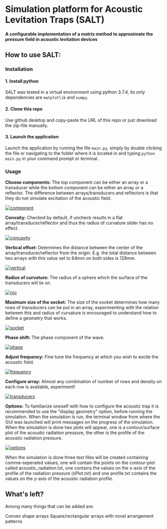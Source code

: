 # Simulation platform for Acoustic Levitation Traps (SALT)
#### A configurable implementation of a matrix method to approximate the pressure field in acoustic levitation devices

## How to use SALT:

### Installation
#### 1. Install python
SALT was tested in a virtual environment using python 3.7.4, its only dependencies are ```matplotlib``` and ```numpy```.

#### 2. Clone this repo
Use github desktop and copy-paste the URL of this repo or just download the zip-file manually.

#### 3. Launch the application
Launch the application by running the file ```main.py```, simply by double clicking the file or navigating to the folder where it is located in and typing ```python main.py``` in your command prompt or terminal.

### Usage

**Choose components:** The top component can be either an array or a transducer while the bottom component can be either an array or a reflector.
The difference between arrays/transducers and reflectors is that they do not simulate excitation of the acoustic field.  

<a href="https://ibb.co/Mn6ZfW4"><img src="https://i.ibb.co/PxQFM3n/component.png" alt="component" border="0"></a>

**Convaity:** Checked by default, if uncheck results in a flat array/transducer/reflector and thus the radius of curvature slider has no effect.

<a href="https://ibb.co/xhJDjbG"><img src="https://i.ibb.co/1Z8LqNK/concavity.png" alt="concavity" border="0"></a>

**Vertical offset:** Determines the distance between the center of the array/transducer/reflector from the origin. E.g. the total distance between two arrays with this value set to 64mm on both sides is 128mm.

<a href="https://ibb.co/Yj4R8Jw"><img src="https://i.ibb.co/C0p1v4D/vertical.png" alt="vertical" border="0"></a>

**Radius of curvature:** The radius of a sphere which the surface of the transducers will lie on.

<a href="https://ibb.co/y58K8Jt"><img src="https://i.ibb.co/Xpz6zT1/roc.png" alt="roc" border="0"></a>

**Maximum size of the socket:** The size of the socket determines how many rows of transducers can be put in an array, experimenting with the relation between this and radius of curvature is encouraged to understand how to define a geometry that works. 

<a href="https://ibb.co/B4V9PKL"><img src="https://i.ibb.co/XyZq4kX/socket.png" alt="socket" border="0"></a>

**Phase shift:** The phase component of the wave.

<a href="https://ibb.co/7XjtdXQ"><img src="https://i.ibb.co/t4QpT4z/phase.png" alt="phase" border="0"></a>

**Adjust frequency:** Fine tune the frequency at which you wish to excite the acoustic field.

<a href="https://ibb.co/09WVnCp"><img src="https://i.ibb.co/n1V8w7q/frequency.png" alt="frequency" border="0"></a>

**Configure array:** Almost any combination of number of rows and density on each row is available, experiment!

<a href="https://ibb.co/Wx03Tzj"><img src="https://i.ibb.co/ZLSJZg7/transducers.png" alt="transducers" border="0"></a>

**Options:** To familiarize oneself with how to configure the acoustic trap it is recommended to use the "display geometry" option, before running the simulation. When the simulation is run, the terminal window from where the GUI was launched will print messages on the progress of the simulation. When the simulation is done two plots will appear, one is a contour/surface plot of the acoustic radiation pressure, the other is the profile of the acoustic radiation pressure. 

<a href="https://ibb.co/X3q0hFb"><img src="https://i.ibb.co/hZSQP2y/options.png" alt="options" border="0"></a>

When the simulation is done three text files will be created containing comma-seperated values, one will contain the points on the contour-plot called acoustic_radiation.txt, one contains the values on the x-axis of the profile of the radiation pressure (xPlot.txt) and one profile.txt contains the values on the y-axis of the acoustic radiation profile.
 
#### 
## What's left?
Among many things that can be added are:

Convex shape arrays
Square/rectangular arrays with novel arrangement patterns
